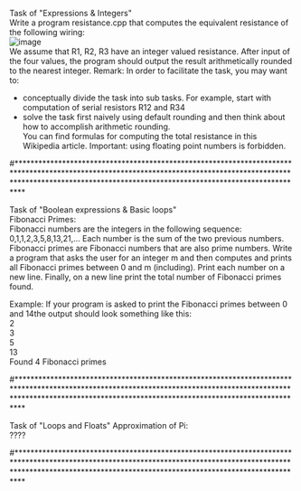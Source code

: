 Task of "Expressions & Integers"\
Write a program resistance.cpp that computes the equivalent resistance of the following wiring:\
![image](https://github.com/user-attachments/assets/7e77ed07-a366-4bb1-aa84-515fcbebe388) \
We assume that R1, R2, R3 have an integer valued resistance. After input of the four values, the program should output the result arithmetically rounded to the nearest integer.
Remark: In order to facilitate the task, you may want to:
- conceptually divide the task into sub tasks. For example, start with computation of serial resistors R12 and R34
- solve the task first naively using default rounding and then think about how to accomplish arithmetic rounding.\
You can find formulas for computing the total resistance in this Wikipedia article.
Important: using floating point numbers is forbidden.

#************************************************************************************************************************************************************************************************************************

Task of "Boolean expressions & Basic loops"\
Fibonacci Primes:\
Fibonacci numbers are the integers in the following sequence: 0,1,1,2,3,5,8,13,21,... Each number is the sum of the two previous numbers. Fibonacci primes are Fibonacci numbers that are also prime numbers. Write a program that asks the user for an integer m and then computes and prints all Fibonacci primes between 0 and m (including). Print each number on a new line. Finally, on a new line print the total number of Fibonacci primes found.

Example: If your program is asked to print the Fibonacci primes between 0 and 14the output should look something like this:\
2\
3\
5\
13\
Found 4 Fibonacci primes

#************************************************************************************************************************************************************************************************************************

Task of "Loops and Floats"
Approximation of Pi:\
????

#************************************************************************************************************************************************************************************************************************
